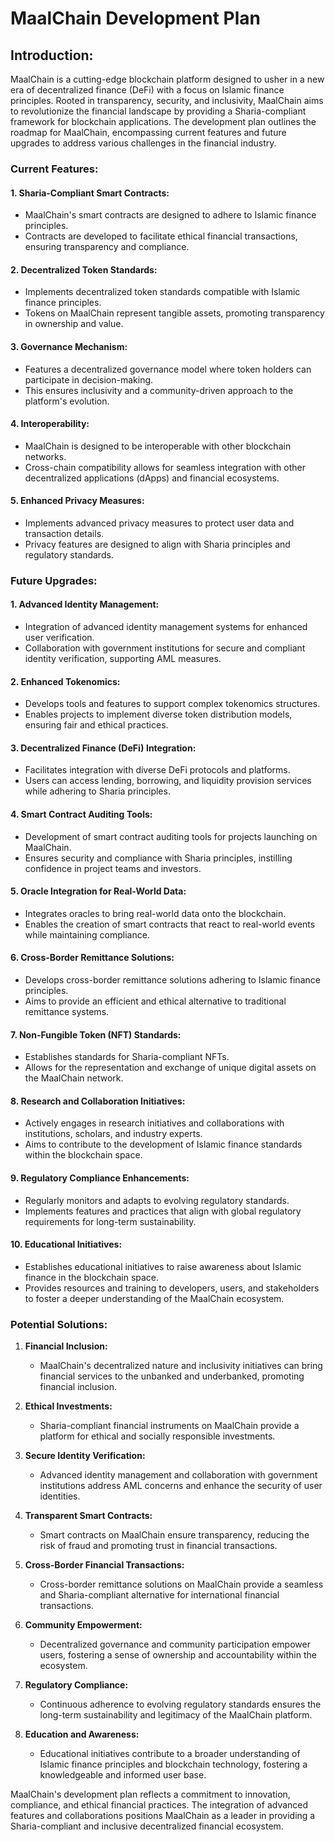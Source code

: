 # **MaalChain Development Plan**

## **Introduction:**
MaalChain is a cutting-edge blockchain platform designed to usher in a new era of decentralized finance (DeFi) with a focus on Islamic finance principles. Rooted in transparency, security, and inclusivity, MaalChain aims to revolutionize the financial landscape by providing a Sharia-compliant framework for blockchain applications. The development plan outlines the roadmap for MaalChain, encompassing current features and future upgrades to address various challenges in the financial industry.

### **Current Features:**

#### 1. **Sharia-Compliant Smart Contracts:**
   - MaalChain's smart contracts are designed to adhere to Islamic finance principles.
   - Contracts are developed to facilitate ethical financial transactions, ensuring transparency and compliance.

#### 2. **Decentralized Token Standards:**
   - Implements decentralized token standards compatible with Islamic finance principles.
   - Tokens on MaalChain represent tangible assets, promoting transparency in ownership and value.

#### 3. **Governance Mechanism:**
   - Features a decentralized governance model where token holders can participate in decision-making.
   - This ensures inclusivity and a community-driven approach to the platform's evolution.

#### 4. **Interoperability:**
   - MaalChain is designed to be interoperable with other blockchain networks.
   - Cross-chain compatibility allows for seamless integration with other decentralized applications (dApps) and financial ecosystems.

#### 5. **Enhanced Privacy Measures:**
   - Implements advanced privacy measures to protect user data and transaction details.
   - Privacy features are designed to align with Sharia principles and regulatory standards.

### **Future Upgrades:**

#### 1. **Advanced Identity Management:**
   - Integration of advanced identity management systems for enhanced user verification.
   - Collaboration with government institutions for secure and compliant identity verification, supporting AML measures.

#### 2. **Enhanced Tokenomics:**
   - Develops tools and features to support complex tokenomics structures.
   - Enables projects to implement diverse token distribution models, ensuring fair and ethical practices.

#### 3. **Decentralized Finance (DeFi) Integration:**
   - Facilitates integration with diverse DeFi protocols and platforms.
   - Users can access lending, borrowing, and liquidity provision services while adhering to Sharia principles.

#### 4. **Smart Contract Auditing Tools:**
   - Development of smart contract auditing tools for projects launching on MaalChain.
   - Ensures security and compliance with Sharia principles, instilling confidence in project teams and investors.

#### 5. **Oracle Integration for Real-World Data:**
   - Integrates oracles to bring real-world data onto the blockchain.
   - Enables the creation of smart contracts that react to real-world events while maintaining compliance.

#### 6. **Cross-Border Remittance Solutions:**
   - Develops cross-border remittance solutions adhering to Islamic finance principles.
   - Aims to provide an efficient and ethical alternative to traditional remittance systems.

#### 7. **Non-Fungible Token (NFT) Standards:**
   - Establishes standards for Sharia-compliant NFTs.
   - Allows for the representation and exchange of unique digital assets on the MaalChain network.

#### 8. **Research and Collaboration Initiatives:**
   - Actively engages in research initiatives and collaborations with institutions, scholars, and industry experts.
   - Aims to contribute to the development of Islamic finance standards within the blockchain space.

#### 9. **Regulatory Compliance Enhancements:**
   - Regularly monitors and adapts to evolving regulatory standards.
   - Implements features and practices that align with global regulatory requirements for long-term sustainability.

#### 10. **Educational Initiatives:**
   - Establishes educational initiatives to raise awareness about Islamic finance in the blockchain space.
   - Provides resources and training to developers, users, and stakeholders to foster a deeper understanding of the MaalChain ecosystem.

### **Potential Solutions:**

1. **Financial Inclusion:**
   - MaalChain's decentralized nature and inclusivity initiatives can bring financial services to the unbanked and underbanked, promoting financial inclusion.

2. **Ethical Investments:**
   - Sharia-compliant financial instruments on MaalChain provide a platform for ethical and socially responsible investments.

3. **Secure Identity Verification:**
   - Advanced identity management and collaboration with government institutions address AML concerns and enhance the security of user identities.

4. **Transparent Smart Contracts:**
   - Smart contracts on MaalChain ensure transparency, reducing the risk of fraud and promoting trust in financial transactions.

5. **Cross-Border Financial Transactions:**
   - Cross-border remittance solutions on MaalChain provide a seamless and Sharia-compliant alternative for international financial transactions.

6. **Community Empowerment:**
   - Decentralized governance and community participation empower users, fostering a sense of ownership and accountability within the ecosystem.

7. **Regulatory Compliance:**
   - Continuous adherence to evolving regulatory standards ensures the long-term sustainability and legitimacy of the MaalChain platform.

8. **Education and Awareness:**
   - Educational initiatives contribute to a broader understanding of Islamic finance principles and blockchain technology, fostering a knowledgeable and informed user base.

MaalChain's development plan reflects a commitment to innovation, compliance, and ethical financial practices. The integration of advanced features and collaborations positions MaalChain as a leader in providing a Sharia-compliant and inclusive decentralized financial ecosystem.
